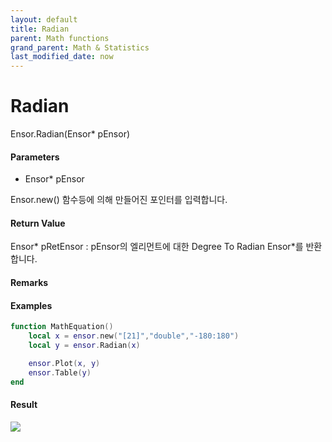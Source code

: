 ```yaml
---
layout: default
title: Radian
parent: Math functions
grand_parent: Math & Statistics
last_modified_date: now
---
```


# Radian

Ensor.Radian\(Ensor\* pEnsor\)

#### Parameters

* Ensor\* pEnsor

Ensor.new\(\) 함수등에 의해 만들어진 포인터를 입력합니다.

#### Return Value

Ensor\* pRetEnsor : pEnsor의 엘리먼트에 대한 Degree To Radian Ensor\*를 반환합니다.

#### Remarks

#### Examples

```lua
function MathEquation()
	local x = ensor.new("[21]","double","-180:180")
 	local y = ensor.Radian(x)

 	ensor.Plot(x, y)
 	ensor.Table(y)
end
```

#### Result

![](./MathAPI/RadianResult.png)

